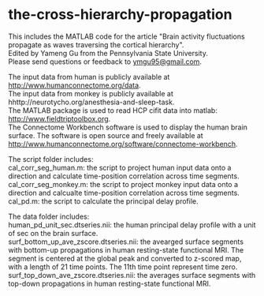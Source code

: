 # the-cross-hierarchy-propagation
This includes the MATLAB code for the article "Brain activity fluctuations propagate as waves traversing the cortical hierarchy".  
Edited by Yameng Gu from the Pennsylvania State University.  
Please send questions or feedback to ymgu95@gmail.com.  

The input data from human is publicly available at http://www.humanconnectome.org/data.  
The input data from monkey is publicly available at hhttp://neurotycho.org/anesthesia-and-sleep-task.  
The MATLAB package is used to read HCP cifit data into matlab: http://www.fieldtriptoolbox.org.  
The Connectome Workbench software is used to display the human brain surface. The software is open source and freely available at http://www.humanconnectome.org/software/connectome-workbench.  

The script folder includes:  
cal_corr_seg_human.m: the script to project human input data onto a direction and calculate time-position correlation across time segments.  
cal_corr_seg_monkey.m: the script to project monkey input data onto a direction and calcualte time-position correlation across time segments.  
cal_pd.m: the script to calculate the principal delay profile.  

The data folder includes:  
human_pd_unit_sec.dtseries.nii: the human principal delay profile with a unit of sec on the brain surface.  
surf_bottom_up_ave_zscore.dtseries.nii: the avearged surface segments with bottom-up propagations in human resting-state functional MRI. The segment is centered at the global peak and converted to z-scored map, with a length of 21 time points. The 11th time point represent time zero.  
surf_top_down_ave_zscore.dtseries.nii: the averages surface segments with top-down propagations in human resting-state functional MRI. 

